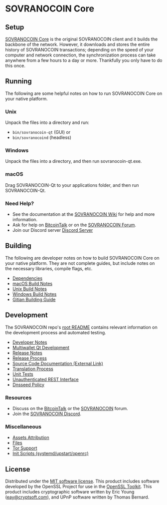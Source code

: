 SOVRANOCOIN Core
=============

Setup
---------------------
[SOVRANOCOIN Core](http://sovranocoin.org/wallet) is the original SOVRANOCOIN client and it builds the backbone of the network. However, it downloads and stores the entire history of SOVRANOCOIN transactions; depending on the speed of your computer and network connection, the synchronization process can take anywhere from a few hours to a day or more. Thankfully you only have to do this once.

Running
---------------------
The following are some helpful notes on how to run SOVRANOCOIN Core on your native platform.

### Unix

Unpack the files into a directory and run:

- `bin/sovranocoin-qt` (GUI) or
- `bin/sovranocoind` (headless)

### Windows

Unpack the files into a directory, and then run sovranocoin-qt.exe.

### macOS

Drag SOVRANOCOIN-Qt to your applications folder, and then run SOVRANOCOIN-Qt.

### Need Help?

* See the documentation at the [SOVRANOCOIN Wiki](https://github.com/SOVRANOCOIN-Project/SOVRANOCOIN/wiki)
for help and more information.
* Ask for help on [BitcoinTalk](https://bitcointalk.org/index.php?topic=1262920.0) or on the [SOVRANOCOIN Forum](http://forum.sovranocoin.org/).
* Join our Discord server [Discord Server](https://discord.sovranocoin.org)

Building
---------------------
The following are developer notes on how to build SOVRANOCOIN Core on your native platform. They are not complete guides, but include notes on the necessary libraries, compile flags, etc.

- [Dependencies](dependencies.md)
- [macOS Build Notes](build-osx.md)
- [Unix Build Notes](build-unix.md)
- [Windows Build Notes](build-windows.md)
- [Gitian Building Guide](gitian-building.md)

Development
---------------------
The SOVRANOCOIN repo's [root README](/README.md) contains relevant information on the development process and automated testing.

- [Developer Notes](developer-notes.md)
- [Multiwallet Qt Development](multiwallet-qt.md)
- [Release Notes](release-notes.md)
- [Release Process](release-process.md)
- [Source Code Documentation (External Link)](https://www.fuzzbawls.pw/sovranocoin/doxygen/)
- [Translation Process](translation_process.md)
- [Unit Tests](unit-tests.md)
- [Unauthenticated REST Interface](REST-interface.md)
- [Dnsseed Policy](dnsseed-policy.md)

### Resources
* Discuss on the [BitcoinTalk](https://bitcointalk.org/index.php?topic=1262920.0) or the [SOVRANOCOIN](http://forum.sovranocoin.org/) forum.
* Join the [SOVRANOCOIN Discord](https://discord.sovranocoin.org).

### Miscellaneous
- [Assets Attribution](assets-attribution.md)
- [Files](files.md)
- [Tor Support](tor.md)
- [Init Scripts (systemd/upstart/openrc)](init.md)

License
---------------------
Distributed under the [MIT software license](/COPYING).
This product includes software developed by the OpenSSL Project for use in the [OpenSSL Toolkit](https://www.openssl.org/). This product includes
cryptographic software written by Eric Young ([eay@cryptsoft.com](mailto:eay@cryptsoft.com)), and UPnP software written by Thomas Bernard.
